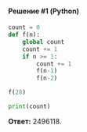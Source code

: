 #### Решение #1 (Python)
```python
count = 0
def f(n):
    global count
    count += 1
    if n >= 1:
        count += 1
        f(n-1)
        f(n-2)

f(28)

print(count)
```
**Ответ:** 2496118.
